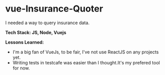 # vue-Insurance-Quoter


I needed a way to query insurance data. 

**Tech Stack: JS, Node, Vuejs**

**Lessons Learned:** 
* I'm a big fan of VueJs, to be fair, I've not use ReactJS on any projects yet.
* Writing tests in testcafe was easier than I thought.It's my prefered tool for now.
